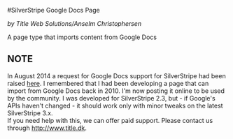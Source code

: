 #SilverStripe Google Docs Page

_by Title Web Solutions/Anselm Christophersen_

A page type that imports content from Google Docs


## NOTE

In August 2014 a request for Google Docs support for SilverStripe had been raised [here](http://silverstripe.uservoice.com/forums/251266-new-features/suggestions/6240888-google-docs-support). I remembered that I had been developing a page that can import from Google Docs back in 2010. I'm now posting it online to be used by the community. I was developed for SilverStripe 2.3, but - if Google's APIs haven't changed - it should work only with minor tweaks on the latest SilverStripe 3.x.    
If you need help with this, we can offer paid support. Please contact us through <http://www.title.dk>.
